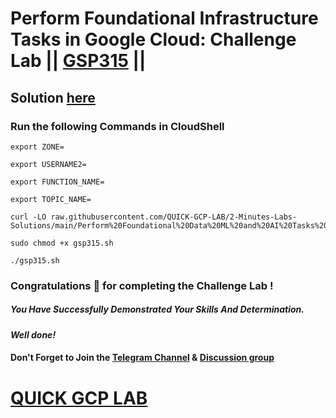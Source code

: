 # Perform Foundational Infrastructure Tasks in Google Cloud: Challenge Lab || [GSP315](https://www.cloudskillsboost.google/focuses/10379?parent=catalog) ||

## Solution [here]()

### Run the following Commands in CloudShell
```
export ZONE=

export USERNAME2=

export FUNCTION_NAME=

export TOPIC_NAME=
```
```
curl -LO raw.githubusercontent.com/QUICK-GCP-LAB/2-Minutes-Labs-Solutions/main/Perform%20Foundational%20Data%20ML%20and%20AI%20Tasks%20in%20Google%20Cloud%20Challenge%20Lab/gsp323.sh

sudo chmod +x gsp315.sh

./gsp315.sh
```

### Congratulations 🎉 for completing the Challenge Lab !

##### *You Have Successfully Demonstrated Your Skills And Determination.*

#### *Well done!*

#### Don't Forget to Join the [Telegram Channel](https://t.me/QuickGcpLab) & [Discussion group](https://t.me/QuickGcpLabChats)

# [QUICK GCP LAB](https://www.youtube.com/@quickgcplab)